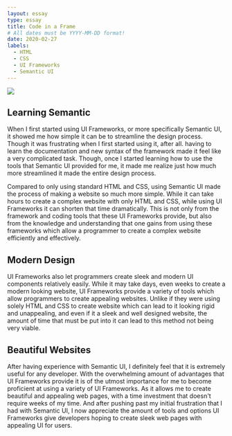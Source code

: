 ```yaml
---
layout: essay
type: essay
title: Code in a Frame
# All dates must be YYYY-MM-DD format!
date: 2020-02-27
labels:
  - HTML
  - CSS
  - UI Frameworks
  - Semantic UI
---
```


<img class="ui image" src="../images/SemanticUI.png">

## Learning Semantic

When I first started using UI Frameworks, or more specifically Semantic UI, it showed me how simple it can be to streamline the design process. Though it was frustrating when I first started using it, after all. having to learn the documentation and new syntax of the framework made it feel like a very complicated task. Though, once I started learning how to use the tools that Semantic UI provided for me, it made me realize just how much more streamlined it made the entire design process. 

Compared to only using standard HTML and CSS, using Semantic UI made the process of making a website so much more simple. While it can take hours to create a complex website with only HTML and CSS, while using UI Frameworks it can shorten that time dramatically. This is not only from the framework and coding tools that these UI Frameworks provide, but also from the knowledge and understanding that one gains from using these frameworks which allow a programmer to create a complex website efficiently and effectively.

## Modern Design

UI Frameworks also let programmers create sleek and modern UI components relatively easily. While it may take days, even weeks to create a modern looking website, UI Frameworks provide a variety of tools which allow programmers to create appealing websites. Unlike if they were using solely HTML and CSS to create website which can lead to it looking rigid and unappealing, and even if it a sleek and well designed website, the amount of time that must be put into it can lead to this method not being very viable. 

## Beautiful Websites

After having experience with Semantic UI, I definitely feel that it is extremely useful for any developer. With the overwhelming amount of advantages that UI Frameworks provide it is of the utmost importance for me to become proficient at using a variety of UI Frameworks. As it allows me to create beautiful and appealing web pages, with a time investment that doesn't require weeks of my time. And after pushing past my initial frustration that I had with Semantic UI, I now appreciate the amount of tools and options UI Frameworks give developers hoping to create sleek web pages with appealing UI for users.
